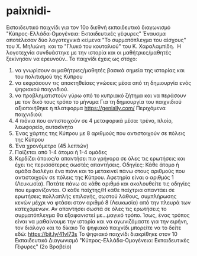 # paixnidi-
Εκπαιδευτικό παιχνίδι για τον 10ο διεθνή εκπαιδευτικό διαγωνισμό "Κύπρος-Ελλάδα-Ομογένεια: Εκπαιδευτικές γέφυρες"
Έναυσμα αποτέλεσαν δύο λογοτεχνικά κείμενα "Το συρματόπλεγμα του αίσχους" του Χ. Μηλιώνη  και το "Γλυκό του κουταλιού" του Κ. Χαραλαμπίδη.  
Η λογοτεχνία συνδυάστηκε με την ιστορία και οι μαθήτριες/μαθητές ξεκίνησαν να ερευνούν..
Το παιχνίδι έχεις ως στόχο:
1. να γνωρίσουν οι μαθήτριες/μαθητές βασικά σημεία της ιστορίας και του πολιτισμού της Κύπρου
2. να εκφράσουν τις αποκτηθείσες γνώσεις μέσα από τη δημιουργία ενός ψηφιακού παιχνιδιού.
3. να προβληματιστούν γύρω από το κυπριακό ζήτημα και να περάσουν με τον δικό τους τρόπο το μήνυμα
Για τη δημιουργία του παιχνιδιού αξιοποιήθηκε η πλατφορμα https://genially.com/
Περιχόμενα παιχνιδιού:
1. 4 πιόνια που αντιστοιχούν σε 4 μεταφορικά μέσα: τρένο, πλοίο, λεωφορείο, αυτοκίνητο
2. Ένας χάρτης της Κύπρου με 8 αριθμούς που αντιστοιχούν σε πόλεις της Κύπρου
3. Ένα χρονόμετρο (45 λεπτών)
4. Παίζεται από 1-4 άτομα ή 1-4 ομάδες
5. Κερδίζει όποιος/α απαντήσει πιο γρήγορα σε όλες τις ερωτήσεις και έχει τις περισσότερες σωστές απαντήσεις.
Οδηγίες:
Κάθε άτομο ή ομάδα διαλέγει ένα πιόνι και το μετακινεί πάνω στους αριθμούς που αντιστοιχούν σε πόλεις της Κύπρου.
Αφετηρία είναι ο αριθμός 1 (Λευκωσία).
Πατάτε πάνω σε κάθε αριθμό και ακολουθείτε τις οδηγίες που εμφανίζονται.
Ο κάθε παίχτης/Η κάθε παίχτρια απαντάει σε ερωτήσεις πολλαπλής επιλογής, σωστού λάθους, συμπλήρωσης κενών μέχρι να φτάσει στον αριθμό 8 (Λευκωσία) από την πλευρά των κατεχόμενων. 
Αν απαντήσει σωστά σε όλες τις ερωτήσεις το συρματόπλεγμα θα εξαφανιστεί με...μαγικό τρόπο. Ίσως, ένας τρόπος είναι να μαθαίνουμε την ιστορία και να αγωνιζόμαστε για την ειρήνη, τον διάλογο και το δίκαιο
Το ψηφιακό παιχνίδι μπορείτε να το δείτε εδώ: https://bit.ly/41vl73s
Το ψηφιακό παιχνίδι διακρίθηκε στον 10 Εκπαιδευτικό Διαγωνισμό "Κύπρος-Ελλάδα-Ομογένεια: Εκπαιδευτικές Γέφυρες" (2ο Βραβείο)
